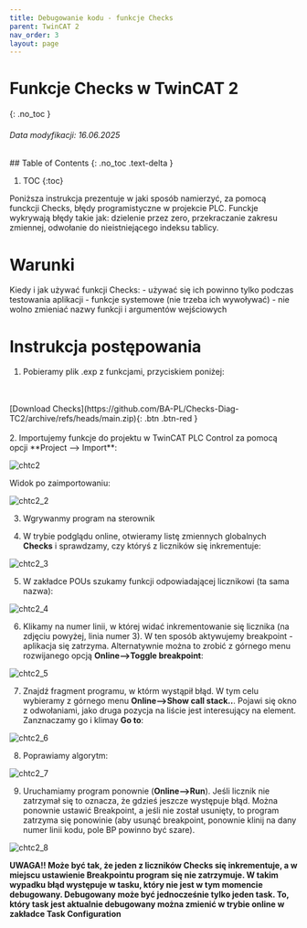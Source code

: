 ```yaml
---
title: Debugowanie kodu - funkcje Checks
parent: TwinCAT 2
nav_order: 3
layout: page
---
```



# Funkcje Checks w TwinCAT 2
{: .no_toc }
<h6> Data modyfikacji: 16.06.2025 </h6>
## Table of Contents
{: .no_toc .text-delta }

1. TOC
{:toc}

Poniższa instrukcja prezentuje w jaki sposób namierzyć, za pomocą funckcji Checks, błędy programistyczne w projekcie PLC. Funckje wykrywają błędy takie jak: dzielenie przez zero, przekraczanie zakresu zmiennej, odwołanie do nieistniejącego indeksu tablicy.
# Warunki
Kiedy i jak używać funkcji Checks:
	- używać się ich powinno tylko podczas testowania aplikacji
	- funkcje systemowe (nie trzeba ich wywoływać)
	- nie wolno zmieniać nazwy funkcji i argumentów wejściowych 
	
# Instrukcja postępowania

1. Pobieramy plik .exp z funkcjami, przyciskiem poniżej: 
<br>
<br>
[Download Checks](https://github.com/BA-PL/Checks-Diag-TC2/archive/refs/heads/main.zip){: .btn .btn-red }
<br>
<br>
2. Importujemy funkcje do projektu w TwinCAT PLC Control za pomocą opcji **Project --> Import**: 

![chtc2](https://ba-pl.github.io/wiki/assets/images/tc2Checks/chtc2.png "chtc2")

Widok po zaimportowaniu:

![chtc2_2](https://ba-pl.github.io/wiki/assets/images/tc2Checks/chtc2_2.png "chtc2_2")

3. Wgrywanmy program na sterownik

4. W trybie podglądu online, otwieramy listę zmiennych globalnych **Checks** i sprawdzamy, czy któryś z liczników się inkrementuje:

![chtc2_3](https://ba-pl.github.io/wiki/assets/images/tc2Checks/chtc2_3.png "chtc2_3")

5. W zakładce POUs szukamy funkcji odpowiadającej licznikowi (ta sama nazwa):

![chtc2_4](https://ba-pl.github.io/wiki/assets/images/tc2Checks/chtc2_4.png "chtc2_4")

6. Klikamy na numer linii, w której widać inkrementowanie się licznika (na zdjęciu powyżej, linia numer 3). W ten sposób aktywujemy breakpoint - aplikacja się zatrzyma. Alternatywnie można to zrobić z górnego menu rozwijanego opcją **Online-->Toggle breakpoint**:

![chtc2_5](https://ba-pl.github.io/wiki/assets/images/tc2Checks/chtc2_5.png "chtc2_5")

7. Znajdź fragment programu, w którm wystąpił błąd. W tym celu wybieramy z górnego menu **Online-->Show call stack..**. Pojawi się okno z odwołaniami, jako druga pozycja na liście jest interesujący na element. Zanznaczamy go i klimay **Go to**:

![chtc2_6](https://ba-pl.github.io/wiki/assets/images/tc2Checks/chtc2_6.png "chtc2_6")

8. Poprawiamy algorytm:

![chtc2_7](https://ba-pl.github.io/wiki/assets/images/tc2Checks/chtc2_7.png "chtc2_7")

9. Uruchamiamy program ponownie (**Online-->Run**). Jeśli licznik nie zatrzymał się to oznacza, że gdzieś jeszcze występuje błąd. Można ponownie ustawić Breakpoint, a jeśli nie został usunięty, to program zatrzyma się ponowinie (aby usunąć breakpoint, ponownie klinij na dany numer linii kodu, pole BP powinno być szare).

![chtc2_8](https://ba-pl.github.io/wiki/assets/images/tc2Checks/chtc2_8.png "chtc2_8")

**UWAGA!! Może być tak, że jeden z liczników Checks się inkrementuje, a w miejscu ustawienie Breakpointu program się nie zatrzymuje. W takim wypadku błąd występuje w tasku, który nie jest w tym momencie debugowany. Debugowany może być jednocześnie tylko jeden task. To, który task jest aktualnie debugowany można zmienić w trybie online w zakładce Task Configuration**




